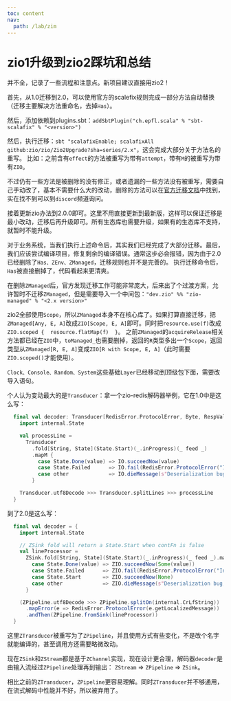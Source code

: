 ```yaml
---
toc: content
nav:
  path: /lab/zim
---
```


# zio1升级到zio2踩坑和总结


并不全，记录了一些流程和注意点。新项目建议直接用zio2！

首先，从1.0迁移到2.0，可以使用官方的scalefix规则完成一部分方法自动替换（迁移主要解决方法重命名，去掉`Has`）。

然后，添加依赖到plugins.sbt：`addSbtPlugin("ch.epfl.scala" % "sbt-scalafix" % "<version>")`

然后，执行迁移：`sbt "scalafixEnable; scalafixAll github:zio/zio/Zio2Upgrade?sha=series/2.x"`，这会完成大部分关于方法名的重写。
比如：之前含有`effect`的方法被重写为带有`attempt`，带有`M`的被重写为带有`ZIO`。

不过仍有一些方法是被删除的没有修正，或者遗漏的一些方法没有被重写，需要自己手动改了，基本不需要什么大的改动，删除的方法可以在[官方迁移文档](https://zio.dev/guides/migrate/zio-2.x-migration-guide)中找到，实在找不到可以到`discord`频道询问。

接着更新zio办法到2.0.0即可。这里不用直接更新到最新版，这样可以保证迁移是最小改动，迁移后再升级即可。所有生态库也需要升级，如果有的生态库不支持，就暂时不能升级。

对于业务系统，当我们执行上述命令后，其实我们已经完成了大部分迁移。最后，我们应该尝试编译项目，修复剩余的编译错误。通常这步必会报错，因为由于2.0已经删除了`Has、ZEnv、ZManaged`，迁移规则也并不是完善的。
执行迁移命令后，`Has`被直接删掉了，代码看起来更清爽。

在删除`ZManaged`后，官方发现迁移工作可能非常庞大，后来出了个过渡方案，允许暂时不迁移`ZManaged`，但是需要导入一个中间包：`"dev.zio" %% "zio-managed" % "<2.x version>"`

zio2全部使用`Scope`，所以`ZManaged`本身不在核心库了。如果打算直接迁移，把`ZManaged[Any, E, A]`改成`ZIO[Scope, E, A]`即可。同时把`resource.use(f)`改成`ZIO.scoped {  resource.flatMap(f)  }`。
之前`ZManaged`的`acquireRelease`相关方法都已经在`ZIO`中，`toManaged_`也需要删掉，返回的`R`类型多出一个`Scope`，返回类型从`ZManaged[R, E, A]`变成`ZIO[R with Scope, E, A]`（此时需要`ZIO.scoped()`才能使用）。

`Clock、Console、Random、System`这些基础`Layer`已经移动到顶级包下面，需要改导入语句。

个人认为变动最大的是`Transducer`：拿一个zio-redis解码器举例，它在1.0中是这么写：
```scala
  final val decoder: Transducer[RedisError.ProtocolError, Byte, RespValue] = {
    import internal.State

    val processLine =
      Transducer
        .fold[String, State](State.Start)(_.inProgress)(_ feed _)
        .mapM {
          case State.Done(value) => IO.succeedNow(value)
          case State.Failed      => IO.fail(RedisError.ProtocolError("Invalid data received."))
          case other             => IO.dieMessage(s"Deserialization bug, should not get $other")
        }

    Transducer.utf8Decode >>> Transducer.splitLines >>> processLine
  }
```
到了2.0是这么写：
```scala
  final val decoder = {
    import internal.State

    // ZSink fold will return a State.Start when contFn is false
    val lineProcessor =
      ZSink.fold[String, State](State.Start)(_.inProgress)(_ feed _).mapZIO {
        case State.Done(value) => ZIO.succeedNow(Some(value))
        case State.Failed      => ZIO.fail(RedisError.ProtocolError("Invalid data received."))
        case State.Start       => ZIO.succeedNow(None)
        case other             => ZIO.dieMessage(s"Deserialization bug, should not get $other")
      }

    (ZPipeline.utf8Decode >>> ZPipeline.splitOn(internal.CrLfString))
      .mapError(e => RedisError.ProtocolError(e.getLocalizedMessage))
      .andThen(ZPipeline.fromSink(lineProcessor))
  }
```

这里`ZTransducer`被重写为了`ZPipeline`，并且使用方式有些变化，不是改个名字就能编译的，甚至调用方还需要略微改动。

现在`ZSink`和`ZStream`都是基于`ZChannel`实现，现在设计更合理，解码器`decoder`是由输入流经过`ZPipeline`处理再到输出： `ZStream` => `ZPipeline` => `ZSink`。

相比之前的`ZTransducer`，`ZPipeline`更容易理解。同时`ZTransducer`并不够通用，在流式解码中性能并不好，所以被弃用了。

